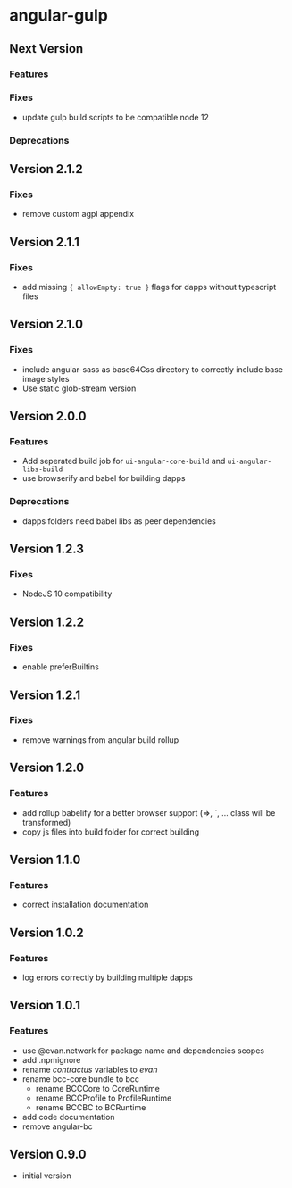 # angular-gulp

## Next Version
### Features

### Fixes
- update gulp build scripts to be compatible node 12

### Deprecations


## Version 2.1.2
### Fixes
- remove custom agpl appendix


## Version 2.1.1
### Fixes
- add missing `{ allowEmpty: true }` flags for dapps without typescript files


## Version 2.1.0
### Fixes
- include angular-sass as base64Css directory to correctly include base image styles
- Use static glob-stream version


## Version 2.0.0
### Features
- Add seperated build job for `ui-angular-core-build` and `ui-angular-libs-build`
- use browserify and babel for building dapps

### Deprecations
- dapps folders need babel libs as peer dependencies


## Version 1.2.3
### Fixes
- NodeJS 10 compatibility


## Version 1.2.2
### Fixes
- enable preferBuiltins


## Version 1.2.1
### Fixes
- remove warnings from angular build rollup


## Version 1.2.0
### Features
- add rollup babelify for a better browser support (=>, \`, ... class will be transformed)
- copy js files into build folder for correct building


## Version 1.1.0
### Features
- correct installation documentation


## Version 1.0.2
### Features
- log errors correctly by building multiple dapps


## Version 1.0.1
### Features
- use @evan.network for package name and dependencies scopes
- add .npmignore
- rename *contractus* variables to *evan*
- rename bcc-core bundle to bcc
  - rename BCCCore to CoreRuntime
  - rename BCCProfile to ProfileRuntime
  - rename BCCBC to BCRuntime
- add code documentation
- remove angular-bc


## Version 0.9.0
- initial version